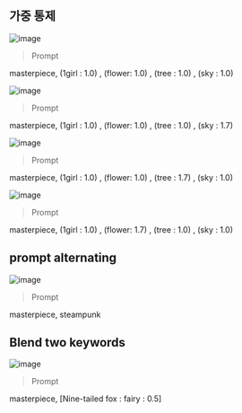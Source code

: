 

## 가중 통제


![image](
https://github.com/hojoon018/AI_Project_2025_01/blob/main/prompt/00006-63335139.png?raw=true)

>Prompt

masterpiece, (1girl : 1.0) , (flower: 1.0) , (tree : 1.0) , (sky : 1.0)

![image](
https://github.com/hojoon018/AI_Project_2025_01/blob/main/prompt/00007-3153808332.png?raw=true)

>Prompt

masterpiece, (1girl : 1.0) , (flower: 1.0) , (tree : 1.0) , (sky : 1.7)

![image](
https://github.com/hojoon018/AI_Project_2025_01/blob/main/prompt/00008-2650176747.png?raw=true)

>Prompt

masterpiece, (1girl : 1.0) , (flower: 1.0) , (tree : 1.7) , (sky : 1.0)

![image](
https://github.com/hojoon018/AI_Project_2025_01/blob/main/prompt/00009-3380198542.png?raw=true)

>Prompt

masterpiece, (1girl : 1.0) , (flower: 1.7) , (tree : 1.0) , (sky : 1.0)

## prompt alternating

![image](
https://github.com/hojoon018/AI_Project_2025_01/blob/main/prompt/00009-3380198542.png?raw=true)

>Prompt

masterpiece, steampunk


## Blend two keywords

![image](
https://github.com/hojoon018/AI_Project_2025_01/blob/main/prompt/00011-2718682970.png?raw=true)

>Prompt

masterpiece, [Nine-tailed fox : fairy : 0.5]
